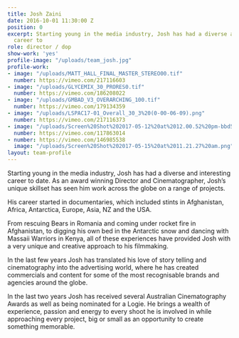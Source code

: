 ```yaml
---
title: Josh Zaini
date: 2016-10-01 11:30:00 Z
position: 0
excerpt: Starting young in the media industry, Josh has had a diverse and interesting
  career to
role: director / dop
show-work: 'yes'
profile-image: "/uploads/team_josh.jpg"
profile-work:
- image: "/uploads/MATT_HALL_FINAL_MASTER_STEREO00.tif"
  number: https://vimeo.com/217116603
- image: "/uploads/GLYCEMIX_30_PRORES0.tif"
  number: https://vimeo.com/186208022
- image: "/uploads/GMBAD_V3_OVERARCHING_100.tif"
  number: https://vimeo.com/179134359
- image: "/uploads/LSPAC17-01_Overall_30_3%20(0-00-06-09).png"
  number: https://vimeo.com/217116373
- image: "/uploads/Screen%20Shot%202017-05-12%20at%2012.00.52%20pm-bbd5ef.png"
  number: https://vimeo.com/117863014
- number: https://vimeo.com/146985538
  image: "/uploads/Screen%20Shot%202017-05-15%20at%2011.21.27%20am.png"
layout: team-profile
---
```


Starting young in the media industry, Josh has had a diverse and interesting career to date. As an award winning Director and Cinematographer, Josh’s unique skillset has seen him work across the globe on a range of projects.

His career started in documentaries, which included stints in Afghanistan, Africa, Antarctica, Europe, Asia, NZ and the USA.

From rescuing Bears in Romania and coming under rocket fire in Afghanistan, to digging his own bed in the Antarctic snow and dancing with Massaii Warriors in Kenya, all of these experiences have provided Josh with a very unique and creative approach to his filmmaking.

In the last few years Josh has translated his love of story telling and cinematography into the advertising world, where he has created commercials and content for some of the most recognisable brands and agencies around the globe.

In the last two years Josh has received several Australian Cinematography Awards as well as being nominated for a Logie. He brings a wealth of experience, passion and energy to every shoot he is involved in while approaching every project, big or small as an opportunity to create something memorable.